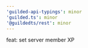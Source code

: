 ```yaml
---
'guilded-api-typings': minor
'guilded.ts': minor
'@guildedts/rest': minor
---
```


feat: set server member XP
